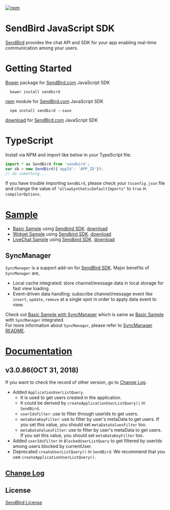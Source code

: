 [![npm](https://img.shields.io/npm/v/sendbird.svg?style=popout&colorB=red)](https://www.npmjs.com/package/sendbird)  
  
SendBird JavaScript SDK
===========
    
[SendBird](https://sendbird.com) provides the chat API and SDK for your app enabling real-time communication among your users.  


# Getting Started  

[Bower](http://bower.io) package for [SendBird.com](https://sendbird.com) JavaScript SDK  

      bower install sendbird  


[npm](https://www.npmjs.com/package/sendbird) module for [SendBird.com](https://sendbird.com) JavaScript SDK  

      npm install sendbird --save  


[download](https://github.com/smilefam/SendBird-SDK-JavaScript) for [SendBird.com](https://sendbird.com) JavaScript SDK  


# TypeScript
Install via NPM and import like below in your TypeScript file:   
```javascript  
import * as SendBird from 'sendbird';
var sb = new SendBird({'appId': 'APP_ID'});
// do something...
```  
If you have trouble importing `SendBird`, please check your `tsconfig.json` file and change the value of `"allowSyntheticDefaultImports"` to `true` in `compilerOptions`.  


# [Sample](https://github.com/smilefam/SendBird-JavaScript)  

 * [Basic Sample](https://sample.sendbird.com/basic) using [Sendbird SDK](https://github.com/smilefam/SendBird-SDK-JavaScript). [download](https://github.com/smilefam/SendBird-JavaScript/tree/master/web-sample)    
 * [Widget Sample](https://sample.sendbird.com/widget) using [Sendbird SDK](https://github.com/smilefam/SendBird-SDK-JavaScript). [download](https://github.com/smilefam/SendBird-JavaScript/tree/master/web-widget)    
 * [LiveChat Sample](https://sample.sendbird.com/livechat) using [Sendbird SDK](https://github.com/smilefam/SendBird-SDK-JavaScript). [download](https://github.com/smilefam/SendBird-JavaScript/tree/master/web-live-chat)    
    
## SyncManager
`SyncManager` is a support add-on for [SendBird SDK](https://github.com/smilefam/SendBird-SDK-JavaScript). Major benefits of `SyncManager` are,  
  
 * Local cache integrated: store channel/message data in local storage for fast view loading.  
 * Event-driven data handling: subscribe channel/message event like `insert`, `update`, `remove` at a single spot in order to apply data event to view.  
  
Check out [Basic Sample with SyncManager](https://github.com/smilefam/SendBird-JavaScript/tree/master/web-basic-sample-localcache) which is same as [Basic Sample](https://sample.sendbird.com/basic) with `SyncManager` integrated.    
For more information about `SyncManager`, please refer to [SyncManager README](https://github.com/smilefam/SendBird-JavaScript/blob/master/web-basic-sample-localcache/src/js/manager/README.md).  


# [Documentation](https://docs.sendbird.com/javascript)

## v3.0.86(OCT 31, 2018)
If you want to check the record of other version, go to [Change Log](https://github.com/smilefam/SendBird-SDK-JavaScript/blob/master/CHANGELOG.md).
 * Added `ApplicationUserListQuery`.  
   * It is used to get users created in the application.  
   * It could be derived by `createApplicationUserListQuery()` in `SendBird`.  
   * `userIdsFilter`: use to filter through userIds to get users.  
   * `metaDataKeyFilter`: use to filter by user's metaData to get users. If you set this value, you should set `metaDataValuesFilter` too.  
   * `metaDataValuesFilter`: use to filter by user's metaData to get users. If you set this value, you should set `metaDataKeyFilter` too.  
 * Added `userIdsFilter` in `BlockedUserListQuery` to get filtered by userIds among users blocked by currentUser.  
 * Deprecated `createUserListQuery()` in `SendBird`. We recommend that you use `createApplicationUserListQuery()`.  
 
  
## [Change Log](https://github.com/smilefam/SendBird-SDK-JavaScript/blob/master/CHANGELOG.md)    


## License
[SendBird License](https://github.com/smilefam/SendBird-SDK-JavaScript/blob/master/LICENSE.md)  


